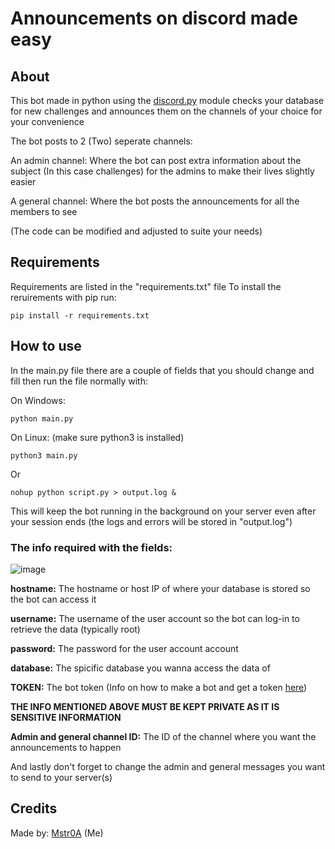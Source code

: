 # Announcements on discord made easy
## About 
This bot made in python using the [discord.py](https://pypi.org/project/discord.py/) module checks your database for new challenges and announces them on the channels of your choice for your convenience

The bot posts to 2 (Two) seperate channels:

An admin channel: Where the bot can post extra information about the subject (In this case challenges) for the admins to make their lives slightly easier

A general channel: Where the bot posts the announcements for all the members to see

(The code can be modified and adjusted to suite your needs)

## Requirements
Requirements are listed in the "requirements.txt" file
To install the reruirements with pip run:
```
pip install -r requirements.txt
```

## How to use
In the main.py file there are a couple of fields that you should change and fill then run the file normally with: 

On Windows:
```
python main.py
```
On Linux:
(make sure python3 is installed)
```
python3 main.py
```

Or 
```
nohup python script.py > output.log &
```
This will keep the bot running in the background on your server even after your session ends (the logs and errors will be stored in "output.log")

### The info required with the fields:

![image](https://github.com/Mstr0A/New-Challenge-Discord-Bot/assets/79792105/63f52d1f-ea34-4c27-912e-133abf530877)


**hostname:**
The hostname or host IP of where your database is stored so the bot can access it

**username:** The username of the user account so the bot can log-in to retrieve the data (typically root)

**password:**
The password for the user account account

**database:**
The spicific database you wanna access the data of

**TOKEN:**
The bot token (Info on how to make a bot and get a token [here](https://discord.com/developers/docs/intro))

**THE INFO MENTIONED ABOVE MUST BE KEPT PRIVATE AS IT IS SENSITIVE INFORMATION**

**Admin and general channel ID:**
The ID of the channel where you want the announcements to happen

And lastly don't forget to change the admin and general messages you want to send to your server(s)

## Credits
Made by: [Mstr0A](https://github.com/Mstr0A) (Me)
